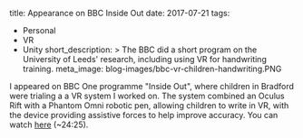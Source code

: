 title: Appearance on BBC Inside Out
date: 2017-07-21
tags:
  - Personal
  - VR
  - Unity
short_description: >
   The BBC did a short program on the University of Leeds' research, including using VR for handwriting training.
meta_image: blog-images/bbc-vr-children-handwriting.PNG

I appeared on BBC One programme "Inside Out", where children in Bradford were trialing a a VR system I worked on. The system combined
an Oculus Rift with a Phantom Omni robotic pen, allowing children to write in VR, with the device providing assistive forces to help improve accuracy.
You can watch [here](https://www.bbc.co.uk/iplayer/episode/b09cg4pg/inside-out-yorkshire-and-lincolnshire-30102017) (~24:25).